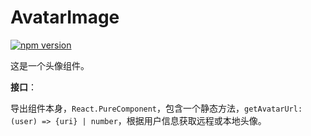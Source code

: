 # AvatarImage

[![npm version](https://img.shields.io/npm/v/@hecom/image-avatar.svg?style=flat)](https://www.npmjs.com/package/@hecom/image-avatar)

这是一个头像组件。

**接口**：

导出组件本身，`React.PureComponent`，包含一个静态方法，`getAvatarUrl: (user) => {uri} | number`，根据用户信息获取远程或本地头像。